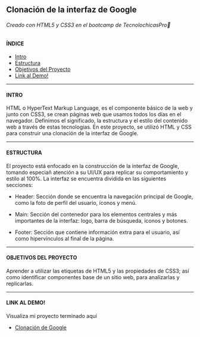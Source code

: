 ## Clonación de la interfaz de Google 
###### Creado con HTML5 y CSS3 en el bootcamp de TecnolochicasPro🦄

#### ÍNDICE


* [ Intro](https://github.com/HuehuetSaleth/Google-Clone/edit/main/README.md#intro)
* [ Estructura](https://github.com/HuehuetSaleth/Google-Clone/edit/main/README.md#estructura)
* [ Objetivos del Proyecto](https://github.com/HuehuetSaleth/Google-Clone/edit/main/README.md#objetivos-del-proyecto)
* [ Link al Demo!](https://github.com/HuehuetSaleth/Google-Clone/edit/main/README.md#link-al-demo)


***
#### INTRO
HTML o HyperText Markup Language, es el componente básico de la web y junto con CSS3, se crean páginas web que usamos todos los días en el navegador. Definimos el significado, la estructura y el estilo del contenido web a través de estas tecnologias. 
En este proyecto, se utilizó HTML y CSS para construir una clonación de la interfaz de Google.

***
#### ESTRUCTURA
El proyecto está enfocado en la construcción de la interfaz de Google, tomando especiañ atención a su UI/UX para replicar su comportamiento y estilo al 100%. La interfaz se encuentra dividida en las siguientes secciones:


* Header: Sección donde se encuentra la navegación principal de Google, como la foto de perfil del usuario, íconos y menú.

* Main: Sección del contenedor para los elementos centrales y más importantes de la interfaz: logo, barra de búsqueda, íconos y botones.

* Footer: Sección que contiene información extra para el usuario, así como hipervínculos al final de la página.

***
#### OBJETIVOS DEL PROYECTO

Aprender a utilizar las etiquetas de HTML5 y las propiedades de CSS3; así como identificar componentes base de un sitio web, para analizarlas y replicarlas.

***
#### LINK AL DEMO! 
Visualiza mi proyecto terminado aquí
* [Clonación de Google](https://huehuetsaleth.github.io/Google-Clone/)
